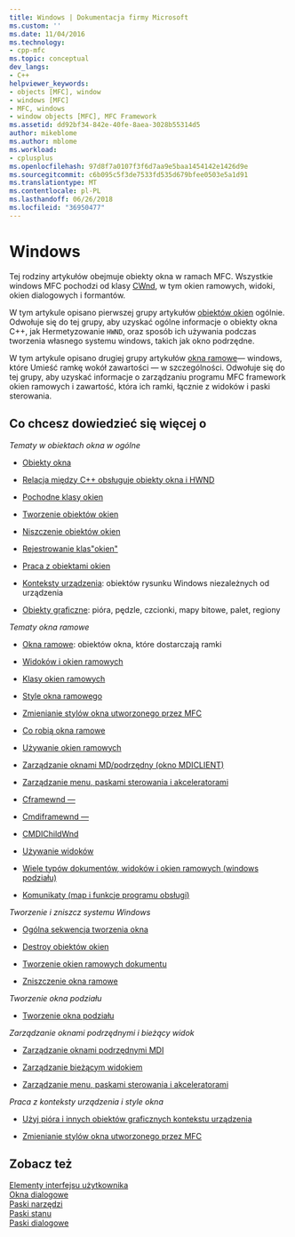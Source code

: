 ```yaml
---
title: Windows | Dokumentacja firmy Microsoft
ms.custom: ''
ms.date: 11/04/2016
ms.technology:
- cpp-mfc
ms.topic: conceptual
dev_langs:
- C++
helpviewer_keywords:
- objects [MFC], window
- windows [MFC]
- MFC, windows
- window objects [MFC], MFC Framework
ms.assetid: dd92bf34-842e-40fe-8aea-3028b55314d5
author: mikeblome
ms.author: mblome
ms.workload:
- cplusplus
ms.openlocfilehash: 97d8f7a0107f3f6d7aa9e5baa1454142e1426d9e
ms.sourcegitcommit: c6b095c5f3de7533fd535d679bfee0503e5a1d91
ms.translationtype: MT
ms.contentlocale: pl-PL
ms.lasthandoff: 06/26/2018
ms.locfileid: "36950477"
---
```

# <a name="windows"></a>Windows
Tej rodziny artykułów obejmuje obiekty okna w ramach MFC. Wszystkie windows MFC pochodzi od klasy [CWnd](../mfc/reference/cwnd-class.md), w tym okien ramowych, widoki, okien dialogowych i formantów.  
  
 W tym artykule opisano pierwszej grupy artykułów [obiektów okien](../mfc/window-objects.md) ogólnie. Odwołuje się do tej grupy, aby uzyskać ogólne informacje o obiekty okna C++, jak Hermetyzowanie `HWND`, oraz sposób ich używania podczas tworzenia własnego systemu windows, takich jak okno podrzędne.  
  
 W tym artykule opisano drugiej grupy artykułów [okna ramowe](../mfc/frame-windows.md)— windows, które Umieść ramkę wokół zawartości — w szczególności. Odwołuje się do tej grupy, aby uzyskać informacje o zarządzaniu programu MFC framework okien ramowych i zawartość, która ich ramki, łącznie z widoków i paski sterowania.  
  
## <a name="what-do-you-want-to-know-more-about"></a>Co chcesz dowiedzieć się więcej o  
 *Tematy w obiektach okna w ogólne*  
  
-   [Obiekty okna](../mfc/window-objects.md)  
  
-   [Relacja między C++ obsługuje obiekty okna i HWND](../mfc/relationship-between-a-cpp-window-object-and-an-hwnd.md)  
  
-   [Pochodne klasy okien](../mfc/derived-window-classes.md)  
  
-   [Tworzenie obiektów okien](../mfc/creating-windows.md)  
  
-   [Niszczenie obiektów okien](../mfc/destroying-window-objects.md)  
  
-   [Rejestrowanie klas"okien"](../mfc/registering-window-classes.md)  
  
-   [Praca z obiektami okien](../mfc/working-with-window-objects.md)  
  
-   [Konteksty urządzenia](../mfc/device-contexts.md): obiektów rysunku Windows niezależnych od urządzenia  
  
-   [Obiekty graficzne](../mfc/graphic-objects.md): pióra, pędzle, czcionki, mapy bitowe, palet, regiony  
  
 *Tematy okna ramowe*  
  
-   [Okna ramowe](../mfc/frame-windows.md): obiektów okna, które dostarczają ramki  
  
-   [Widoków i okien ramowych](../mfc/frame-windows.md)  
  
-   [Klasy okien ramowych](../mfc/frame-window-classes.md)  
  
-   [Style okna ramowego](../mfc/frame-window-styles-cpp.md)  
  
-   [Zmienianie stylów okna utworzonego przez MFC](../mfc/changing-the-styles-of-a-window-created-by-mfc.md)  
  
-   [Co robią okna ramowe](../mfc/what-frame-windows-do.md)  
  
-   [Używanie okien ramowych](../mfc/using-frame-windows.md)  
  
-   [Zarządzanie oknami MD/podrzędny (okno MDICLIENT)](../mfc/managing-mdi-child-windows.md)  
  
-   [Zarządzanie menu, paskami sterowania i akceleratorami](../mfc/managing-menus-control-bars-and-accelerators.md)  
  
-   [Cframewnd —](../mfc/reference/cframewnd-class.md)  
  
-   [Cmdiframewnd —](../mfc/reference/cmdiframewnd-class.md)  
  
-   [CMDIChildWnd](../mfc/reference/cmdichildwnd-class.md)  
  
-   [Używanie widoków](../mfc/using-views.md)  
  
-   [Wiele typów dokumentów, widoków i okien ramowych (windows podziału)](../mfc/multiple-document-types-views-and-frame-windows.md)  
  
-   [Komunikaty (map i funkcje programu obsługi)](../mfc/messages.md)  
  
 *Tworzenie i zniszcz systemu Windows*  
  
-   [Ogólna sekwencja tworzenia okna](../mfc/general-window-creation-sequence.md)  
  
-   [Destroy obiektów okien](../mfc/destroying-window-objects.md)  
  
-   [Tworzenie okien ramowych dokumentu](../mfc/creating-document-frame-windows.md)  
  
-   [Zniszczenie okna ramowe](../mfc/destroying-frame-windows.md)  
  
 *Tworzenie okna podziału*  
  
-   [Tworzenie okna podziału](../mfc/multiple-document-types-views-and-frame-windows.md)  
  
 *Zarządzanie oknami podrzędnymi i bieżący widok*  
  
-   [Zarządzanie oknami podrzędnymi MDI](../mfc/managing-mdi-child-windows.md)  
  
-   [Zarządzanie bieżącym widokiem](../mfc/managing-the-current-view.md)  
  
-   [Zarządzanie menu, paskami sterowania i akceleratorami](../mfc/managing-menus-control-bars-and-accelerators.md)  
  
 *Praca z konteksty urządzenia i style okna*  
  
-   [Użyj pióra i innych obiektów graficznych kontekstu urządzenia](../mfc/graphic-objects.md)  
  
-   [Zmienianie stylów okna utworzonego przez MFC](../mfc/changing-the-styles-of-a-window-created-by-mfc.md)  
  
## <a name="see-also"></a>Zobacz też  
 [Elementy interfejsu użytkownika](../mfc/user-interface-elements-mfc.md)   
 [Okna dialogowe](../mfc/dialog-boxes.md)   
 [Paski narzędzi](../mfc/toolbars.md)   
 [Paski stanu](../mfc/status-bars.md)   
 [Paski dialogowe](../mfc/dialog-bars.md)

